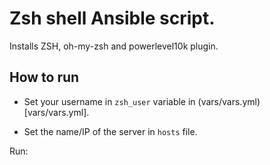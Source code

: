 # Zsh shell Ansible script.

Installs ZSH, oh-my-zsh and powerlevel10k plugin.

## How to run

* Set your username in `zsh_user` variable in (vars/vars.yml)[vars/vars.yml].

* Set the name/IP of the server in `hosts` file.

Run:

```

